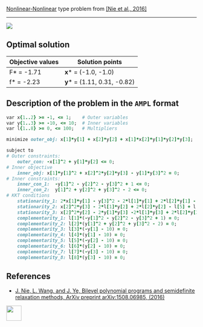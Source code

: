 [Nonlinear-Nonlinear](/test-problems/NLP-NLP-problems) type problem from [\[Nie et al., 2016\]][Nie et al., 2016]

---

![](https://github.com/basblsolver/test-problems/wiki/images/nwj_2016_02_eq.jpg)

## Optimal solution

Objective values   | Solution points              |
------------------ | ---------------------------- |
F* = -1.71         | __x__* = (-1.0, -1.0)        |
f* = -2.23         | __y__* = (1.11, 0.31, -0.82) |

## Description of the problem in the `AMPL` format

```ruby
var x{1..2} >= -1, <= 1;    # Outer variables
var y{1..3} >= -10, <= 10;  # Inner variables
var l{1..8} >= 0, <= 100;   # Multipliers

minimize outer_obj: x[1]*y[1] + x[2]*y[2] + x[1]*x[2]*y[1]*y[2]*y[3];

subject to
# Outer constraints:
    outer_con: -x[1]^2 + y[1]*y[2] <= 0;
# Inner objective
    inner_obj: x[1]*y[1]^2 + x[2]^2*y[2]*y[3] - y[1]*y[3]^2 = 0;
# Inner constraints:
    inner_con_1:  -y[1]^2 - y[2]^2 - y[3]^2 + 1 <= 0;
    inner_con_2:  y[1]^2 + y[2]^2 + y[3]^2 - 2 <= 0;
# KKT conditions
    stationarity_1: 2*x[1]*y[1] - y[3]^2 - 2*l[1]*y[1] + 2*l[2]*y[1] - l[3] + l[4] = 0;
    stationarity_2: x[2]^2*y[3] - 2*l[1]*y[2] + 2*l[2]*y[2] - l[5] + l[6] = 0;
    stationarity_3: x[2]^2*y[2] - 2*y[1]*y[3] -2*l[1]*y[3] + 2*l[2]*y[3] - l[7] + l[8] = 0;
    complementarity_1: l[1]*(-y[1]^2 - y[2]^2 - y[3]^2 + 1) = 0;
    complementarity_2: l[2]*(y[1]^2 + y[2]^2 + y[3]^2 - 2) = 0;
    complementarity_3: l[3]*(-y[1] - 10) = 0;
    complementarity_4: l[4]*(y[1] - 10) = 0;
    complementarity_5: l[5]*(-y[2] - 10) = 0;
    complementarity_6: l[6]*(y[2] - 10) = 0;
    complementarity_7: l[7]*(-y[3] - 10) = 0;
    complementarity_8: l[8]*(y[3] - 10) = 0;
```

##  References

 - [J. Nie, L. Wang, and J. Ye, Bilevel polynomial programs and semidefinite relaxation methods, ArXiv preprint arXiv:1508.06985, (2016)](https://arxiv.org/pdf/1508.06985v3.pdf)

[<img src="http://www.interupgrade.com/images/pfeil-backbutton.png" width="40" height="40">](/test-problems/NLP-NLP-problems "Back to summary of NLP-NLP type problems")

[Nie et al., 2016]: https://arxiv.org/pdf/1508.06985v3.pdf
